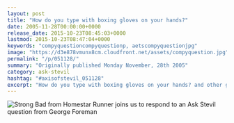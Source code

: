 ```yaml
---
layout: post
title: "How do you type with boxing gloves on your hands?"
date: 2005-11-28T00:00:00+0000
release_date: 2015-10-23T08:45:03+0000
lastmod: 2015-10-23T08:47:04+0000
keywords: "compyquestioncompyquestionp, aetscompyquestionjpg"
image: "https://d3e878vmunx8cm.cloudfront.net/assets/compyquestion.jpg"
permalink: "/p/051128/"
summary: "Originally published Monday November, 28th 2005"
category: ask-stevil
hashtag: "#axisofstevil_051128"
excerpt: "How do you type with boxing gloves on your hands? and other great questions from Monday November, 28th 2005"
---
```


[p01]: https://d3e878vmunx8cm.cloudfront.net/assets/compyquestion.jpg "compyquestion"
![Strong Bad from Homestar Runner joins us to respond to an Ask Stevil question from George Foreman][p01]
